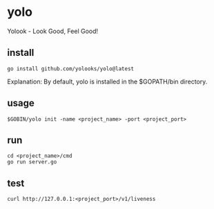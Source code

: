 # yolo

Yolook - Look Good, Feel Good!

## install

```
go install github.com/yolooks/yolo@latest
```
Explanation: By default, yolo is installed in the $GOPATH/bin directory.

## usage

```
$GOBIN/yolo init -name <project_name> -port <project_port>
```

## run

```
cd <project_name>/cmd
go run server.go
```

## test

```
curl http://127.0.0.1:<project_port>/v1/liveness
```
